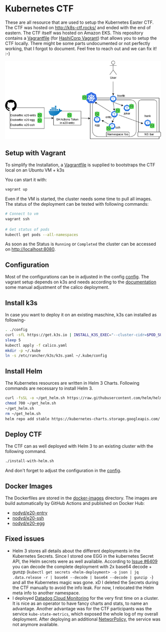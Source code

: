 # Kubernetes CTF

These are all resource that are used to setup the Kubernetes Easter CTF. The CTF was hosted on http://k8s-ctf.rocks/ and ended with the end of eastern. The CTF itself was hosted on Amazon EKS. This repository contains a [Vagrantfile](Vagrantfile) (for [HashiCorp Vagrant](https://www.vagrantup.com/)) that allows you to setup the CTF locally. There might be some parts undocumented or not perfectly working, that I forgot to document. Feel free to reach out and we can fix it! :-)

![Setup](k8s-easter-ctf.png)

## Setup with Vagrant

To simplify the Installation, a [Vagrantfile](Vagrantfile) is supplied to bootstraps the CTF local on an Ubuntu VM + k3s

You can start it with:
```bash
vagrant up
```
Even if the VM is started, the cluster needs some time to pull all images. The status of the deployment can be tested with following commands:
```bash
# Connect to vm
vagrant ssh

# Get status of pods
kubectl get pods --all-namespaces
```
As soon as the Status is `Running` or `Completed` the cluster can be accessed on [http://localhost:8080](http://localhost:8080).

## Configuration

Most of the configurations can be in adjusted in the config [config](config). The vagrant setup depends on k3s and needs according to the [documentation](https://rancher.com/docs/k3s/latest/en/installation/network-options/) some manual adjustment of the calico deployment.

## Install k3s

In case you want to deploy it on an existing maschine, k3s can installed as following-

```bash
. ./config
curl -sfL https://get.k3s.io | INSTALL_K3S_EXEC="--cluster-cidr=$POD_SUBNET --service-cidr=$SVC_SUBNET --write-kubeconfig-mode=644 --no-flannel" sudo -E sh -
sleep 5
kubectl apply -f calico.yaml
mkdir -p ~/.kube
ln -s /etc/rancher/k3s/k3s.yaml ~/.kube/config
```

## Install Helm

The Kubernetes resources are written in Helm 3 Charts. Following commands are necessary to install Helm 3.

```bash
curl -fsSL -o ~/get_helm.sh https://raw.githubusercontent.com/helm/helm/master/scripts/get-helm-3
chmod 700 ~/get_helm.sh
~/get_helm.sh
rm ~/get_helm.sh
helm repo add stable https://kubernetes-charts.storage.googleapis.com/
```

## Deploy CTF

The CTF can as well deployed with Helm 3 to an existing cluster with the following command.

```bash
./install-with-helm.sh
```

And don't forget to adjust the configuration in the [config](config).

## Docker Images

The Dockerfiles are stored in the [docker-images](docker-images/) directory. The images are build automatically by GitHub Actions and published on Docker Hub:

* [nodyd/e20-entry](https://hub.docker.com/r/nodyd/e20-entry)
* [nodyd/e20-ssh](https://hub.docker.com/r/nodyd/e20-ssh)
* [nodyd/e20-egg](https://hub.docker.com/r/nodyd/e20-egg)

## Fixed issues

- Helm 3 stores all details about the different deployments in the Kubernetes Secrets. Since I stored one EGG in the kubernetes Secret API, the Helm secrets were as well available. According to [Issue #6409](https://github.com/helm/helm/issues/6409) you can decode the complete deployment with 2x base64 decode + gunzp (`kubectl get secrets <helm-deployment> -o json | jq .data.release -r | base64 --decode | base64 --decode | gunzip -`) and all the Kubernetes magic was gone. xD I deleted the Secrets during the CTF manually to avoid the info leak. For now, I relocated the Helm meta info to another namespace.
- I deployed [Datadog Cloud Monitoring](https://www.datadoghq.com/) for the very first time on a cluster. It is nice as an operator to have fancy charts and stats, to name an advantage. Another advantage was for the CTF participants was the service `kube-state-metrics`, which exposed the whole log of my overall deployment. After deploying an additional [NetworPolicy](     datadog-metric-np.yaml), the service was not anymore available.


